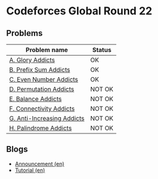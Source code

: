 # Codeforces Global Round 22

## Problems

|Problem name|Status|
|------------|---------|
| [A. Glory Addicts](problems/A._Glory_Addicts.md)|OK|
| [B. Prefix Sum Addicts](problems/B._Prefix_Sum_Addicts.md)|OK|
| [C. Even Number Addicts](problems/C._Even_Number_Addicts.md)|OK|
| [D. Permutation Addicts](problems/D._Permutation_Addicts.md)|NOT OK|
| [E. Balance Addicts](problems/E._Balance_Addicts.md)|NOT OK|
| [F. Connectivity Addicts](problems/F._Connectivity_Addicts.md)|NOT OK|
| [G. Anti-Increasing Addicts](problems/G._Anti-Increasing_Addicts.md)|NOT OK|
| [H. Palindrome Addicts](problems/H._Palindrome_Addicts.md)|NOT OK|
## Blogs

- [Announcement (en)](blogs/Announcement_(en).md)
- [Tutorial (en)](blogs/Tutorial_(en).md)
